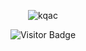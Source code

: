 <p align="center">
  <img align="center"
  src="https://github-readme-stats.vercel.app/api?username=kqac&show_icons=true&theme=panda"
  alt="kqac"/>
</p>

<p align="center">
  <img align="center" src="https://visitor-badge.laobi.icu/badge?page_id=kqac.visitor-badge&left_color=%282A36&right_color=%23FF6E96" alt="Visitor Badge"/>
</p>
